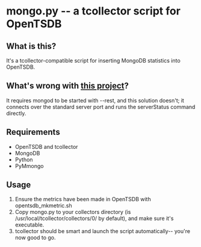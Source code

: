 mongo.py -- a tcollector script for OpenTSDB
============================================

What is this?
-------------

It's a tcollector-compatible script for inserting MongoDB statistics into OpenTSDB.


What's wrong with [this project](https://github.com/greenmang0/opentsdb-mongo)?
--------------------------------

It requires mongod to be started with --rest, and this solution doesn't; it connects over the standard server port and runs the serverStatus command directly.

Requirements
------------

* OpenTSDB and tcollector
* MongoDB
* Python
* PyMmongo

Usage
-----

1. Ensure the metrics have been made in OpenTSDB with opentsdb_mkmetric.sh
2. Copy mongo.py to your collectors directory (is /usr/local/tcollector/collectors/0/ by default), and make sure it's executable.
3. tcollector should be smart and launch the script automatically-- you're now good to go.

